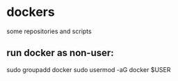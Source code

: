 # dockers
some repositories and scripts

## run docker as non-user:
sudo groupadd docker
sudo usermod -aG docker $USER

